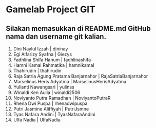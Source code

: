# Gamelab Project GIT

## Silakan memasukkan di README.md GitHub nama dan username git kalian.

1. Dini Naylul Izzah | dininay
2. Egi Alfarizy Syafna | Giezys
3. Fadhlina Shifa Hanum | fadhlinashifa
4. Hamni Kamal Rahmatika | hamnikamal
5. Thahirudin | thahirudin
6. Raja Satria Agung Pratama Banjarnahor | RajaSatriaBanjarnahor
7. Marselinus Heris Adyatma | MarselinusHerisAdyatma
8. Yulianti Nawangsari | yulinss
9. Winaldi Ken Aulia | winaldi2506
10. Noviyanto Putra Ramadhan | NoviyantoPutraR
11. Rhena Dwi Puspa | rhenadwipuspa
12. Putri Jasmine Aliffiyah | PutriJsmne
13. Tyas Nafara Andini | TyasNafaraAndini
14. Ulfa Nadia | UlfaNadia